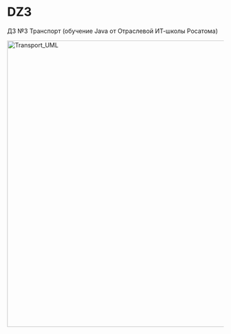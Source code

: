 # DZ3
ДЗ №3 Транспорт (обучение Java от Отраслевой ИТ-школы Росатома)

<img width="3291" height="668" alt="Transport_UML" src="https://github.com/user-attachments/assets/2454e89e-2a0c-421d-a205-58c5bba3ad53" />
